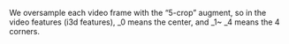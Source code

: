 We oversample each video frame with the “5-crop” augment, so in the video features (i3d features), _0 means the center, and _1~ _4 means the 4 corners.